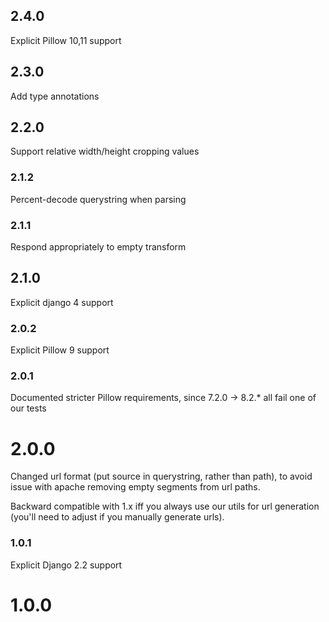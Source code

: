 ## 2.4.0
Explicit Pillow 10,11 support

## 2.3.0
Add type annotations

## 2.2.0
Support relative width/height cropping values

### 2.1.2
Percent-decode querystring when parsing

### 2.1.1
Respond appropriately to empty transform

## 2.1.0
Explicit django 4 support

### 2.0.2
Explicit Pillow 9 support

### 2.0.1
Documented stricter Pillow requirements, since 7.2.0 -> 8.2.* all fail one of our tests

# 2.0.0
Changed url format (put source in querystring, rather than path), 
to avoid issue with apache removing empty segments from url paths.

Backward compatible with 1.x iff you always use our utils for url generation 
(you'll need to adjust if you manually generate urls).

### 1.0.1
Explicit Django 2.2 support

# 1.0.0